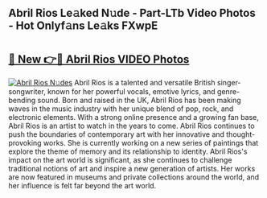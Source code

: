 ## Abril Rios Le𝚊ked N𝚞de - Part-LTb Video Photos - Hot Onlyf𝚊ns Le𝚊ks FXwpE

# <h2><a href="http://ab48729.deff.icu/?id=Abril+Rios">🔗 New 👉🔴 Abril Rios VIDEO Photos</a></h2>

[![Abril Rios N𝚞des](https://i.imgur.com/rIISA9y.gif)](http://ab48729.deff.icu/?id=Abril+Rios)
Abril Rios is a talented and versatile British singer-songwriter, known for her powerful vocals, emotive lyrics, and genre-bending sound. Born and raised in the UK, Abril Rios has been making waves in the music industry with her unique blend of pop, rock, and electronic elements. With a strong online presence and a growing fan base, Abril Rios is an artist to watch in the years to come. Abril Rios continues to push the boundaries of contemporary art with her innovative and thought-provoking works. She is currently working on a new series of paintings that explore the theme of memory and its relationship to identity. Abril Rios's impact on the art world is significant, as she continues to challenge traditional notions of art and inspire a new generation of artists. Her works are now featured in museums and private collections around the world, and her influence is felt far beyond the art world.
